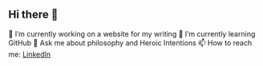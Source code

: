 ## Hi there 👋

🔭 I’m currently working on a website for my writing
🌱 I’m currently learning GitHub
💬 Ask me about philosophy and Heroic Intentions
📫 How to reach me: [LinkedIn](https://linkedin.com/in/vincentindelicato)
